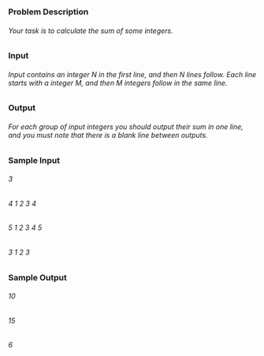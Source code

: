 ### Problem Description
###### Your task is to calculate the sum of some integers.
 

### Input
###### Input contains an integer N in the first line, and then N lines follow. Each line starts with a integer M, and then M integers follow in the same line. 
 

### Output
###### For each group of input integers you should output their sum in one line, and you must note that there is a blank line between outputs.
 

### Sample Input
###### 3
###### 4 1 2 3 4
###### 5 1 2 3 4 5
###### 3 1 2 3
 

### Sample Output
###### 10
######  
###### 15
######  
###### 6
